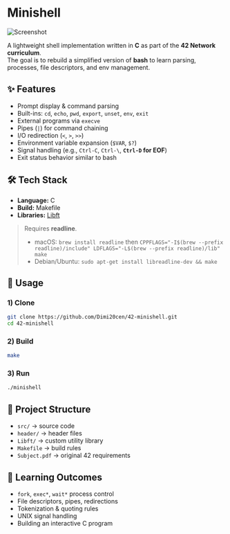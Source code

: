 # Minishell

![Screenshot](https://user-images.githubusercontent.com/77735052/144885310-c6c456ce-f117-4339-ac98-6e9ec75968c0.png)

A lightweight shell implementation written in **C** as part of the **42 Network curriculum**.  
The goal is to rebuild a simplified version of **bash** to learn parsing, processes, file descriptors, and env management.

## ✨ Features
- Prompt display & command parsing
- Built-ins: `cd`, `echo`, `pwd`, `export`, `unset`, `env`, `exit`
- External programs via `execve`
- Pipes (`|`) for command chaining
- I/O redirection (`<`, `>`, `>>`)
- Environment variable expansion (`$VAR`, `$?`)
- Signal handling (e.g., `Ctrl-C`, `Ctrl-\`, **`Ctrl-D` for EOF**)
- Exit status behavior similar to bash

## 🛠️ Tech Stack
- **Language:** C
- **Build:** Makefile
- **Libraries:** [Libft](./Libft)

> Requires **readline**.
> - macOS: `brew install readline` then `CPPFLAGS="-I$(brew --prefix readline)/include" LDFLAGS="-L$(brew --prefix readline)/lib" make`
> - Debian/Ubuntu: `sudo apt-get install libreadline-dev && make`


## 🚀 Usage

### 1) Clone
```bash
git clone https://github.com/Dimi20cen/42-minishell.git
cd 42-minishell
````

### 2) Build

```bash
make
```

### 3) Run

```bash
./minishell
```

## 📂 Project Structure

* `src/` → source code
* `header/` → header files
* `Libft/` → custom utility library
* `Makefile` → build rules
* `Subject.pdf` → original 42 requirements


## 📖 Learning Outcomes

* `fork`, `exec*`, `wait*` process control
* File descriptors, pipes, redirections
* Tokenization & quoting rules
* UNIX signal handling
* Building an interactive C program
